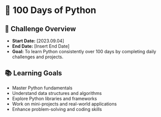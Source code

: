 # 🐍 100 Days of Python

## 📅 Challenge Overview

- **Start Date:** [2023.09.04]
- **End Date:** [Insert End Date]
- **Goal:** To learn Python consistently over 100 days by completing daily challenges and projects.

## 📚 Learning Goals

- Master Python fundamentals
- Understand data structures and algorithms
- Explore Python libraries and frameworks
- Work on mini-projects and real-world applications
- Enhance problem-solving and coding skills
